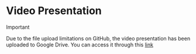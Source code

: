 # Video Presentation

>[!Important]
Due to the file upload limitations on GitHub, the video presentation has been uploaded to Google Drive. You can access it through this [link](https://drive.google.com/file/d/1kxVQNjdtFOFUayaddb847VwvTISetcxd/view?usp=drive_link)
